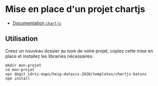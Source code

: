 # Mise en place d'un projet chartjs

* [Documentation `chartjs`](https://www.chartjs.org/docs/latest/)

## Utilisation

Creez un nouveau dossier au nom de votre projet, copiez cette mise en place et installez les librairies nécessaires:

```
mkdir mon-projet
cd mon-projet
npx degit idris-maps/heig-datavis-2020/templates/chartjs-batons
npm install
```
